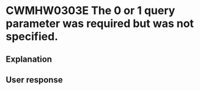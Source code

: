 # CWMHW0303E The 0 or 1 query parameter was required but was not specified.

## Explanation

## User response